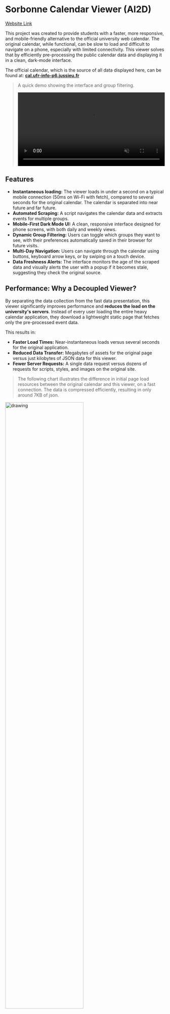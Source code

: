 # Sorbonne Calendar Viewer (AI2D)

[Website Link](https://sorbcal.github.io/ai2d)

This project was created to provide students with a faster, more responsive, and mobile-friendly alternative to the official university web calendar. The original calendar, while functional, can be slow to load and difficult to navigate on a phone, especially with limited connectivity. This viewer solves that by efficiently pre-processing the public calendar data and displaying it in a clean, dark-mode interface.

The official calendar, which is the source of all data displayed here, can be found at: **[cal.ufr-info-p6.jussieu.fr](https://cal.ufr-info-p6.jussieu.fr/master/)**

> A quick demo showing the interface and group filtering.
>
> <video width="100%" autoplay muted loop controls>
>   <source src="calendar-demo.webm" type="video/webm">
>   Your browser does not support the video tag.
> </video>

## Features

*   **Instantaneous loading:** The viewer loads in under a second on a typical mobile connection (50ms on Wi-Fi with fetch), compared to several seconds for the original calendar. The calendar is separated into near future and far future.
*   **Automated Scraping:** A script navigates the calendar data and extracts events for multiple groups.
*   **Mobile-First Dark Mode UI:** A clean, responsive interface designed for phone screens, with both daily and weekly views.
*   **Dynamic Group Filtering:** Users can toggle which groups they want to see, with their preferences automatically saved in their browser for future visits.
*   **Multi-Day Navigation:** Users can navigate through the calendar using buttons, keyboard arrow keys, or by swiping on a touch device.
*   **Data Freshness Alerts:** The interface monitors the age of the scraped data and visually alerts the user with a popup if it becomes stale, suggesting they check the original source.

## Performance: Why a Decoupled Viewer?

By separating the data collection from the fast data presentation, this viewer significantly improves performance and **reduces the load on the university's servers**. Instead of every user loading the entire heavy calendar application, they download a lightweight static page that fetches only the pre-processed event data.

This results in:
*   **Faster Load Times:** Near-instantaneous loads versus several seconds for the original application.
*   **Reduced Data Transfer:** Megabytes of assets for the original page versus just kilobytes of JSON data for this viewer.
*   **Fewer Server Requests:** A single data request versus dozens of requests for scripts, styles, and images on the original site.

> The following chart illustrates the difference in initial page load resources between the original calendar and this viewer, on a fast connection. The data is compressed efficiently, resulting in only around 7KB of json.

<img src="performance-comparison.png" alt="drawing" width="70%"/>

## Changelog
*   **2025-10-13:**
    - Fixed a bug where group numbers would not show.
    - Added support for DEEP-L (MIND/DAC) and RDFIA (IMA) classes.
    - Added ER1 and ER2 event types.
    - Reset default view mode (daily/weekly) to load weekly by default on wide screens.
    - Fixed overlap issues for event details and sidebar by hiding the sidebar or event when appropriate.
    - Increased sidebar toggle button size


# Known issues
*   Weekly view may require two clicks/swipes to go to the next week on sundays. No fix planned yet.

## How It Works

This project uses a decoupled architecture to separate data collection from data presentation.

### 1. The Scraper (local)
This is a script that runs locally to scrape only the necessary calendar data, cleans it and uploads it to a public Gist, which acts as a free, simple JSON API. The script is expected to be run periodically only during critical hours to ensure the data is fresh. Since we don't scrape the calendar website directly, it's faster and more efficient.
*   **Technology:** Python

### 2. The Frontend Viewer (`index.html`, `style.css`, `script.js`)

This is a completely static web application hosted for free on GitHub Pages. It has no backend server of its own. It fetches the pre-processed calendar data from the public Gist and displays it in a user-friendly interface.
*   **Technology:** HTML, CSS, Vanilla JavaScript.

## Feedback and Cooperation

This is an independent project created for the benefit of the student community.

*   **Feedback & Requests:** Have a feature request, found a bug, or have any other feedback? Please **[open an issue](https://github.com/sorbcal/ai2d/issues)** on this repository. All feedback is welcome.
*   **Cooperation:** This project relies on publicly available data. If you are an official representative of the university and have any concerns, questions, or wish for this site to be taken down, please open an issue or contact me directly.

## Project Roadmap

### Achieved Goals
- [x] Core scraping logic, efficient by not going to the website directly.
- [x] Data persistence via API (GitHub Gist).
- [x] Clean, mobile-friendly dark mode user interface.
- [x] Daily and Weekly views.
- [x] Client-side preference storage for group filters.
- [x] Dynamic timeline view with intelligent overlap management.
- [x] Multi-day navigation (buttons, keyboard, swipe).
- [x] "Last updated" timestamp and stale data alerts.
- [x] Live "current time" indicator.

### Future Goals (that I might never implement)
- [ ] **Optimized Fetching:** Separate different calendars for less data to send. (cons: more requests)
- [ ] **User-Selectable Themes:** Add a toggle for a light mode theme.

## Keyboard Shortcuts

The calendar viewer supports the following keyboard shortcuts for easy navigation:

### Navigation
- **← (Left Arrow)** - Go to previous day/week
- **→ (Right Arrow)** - Go to next day/week
- **Space** - Go to today's date

### View Controls
- **D** - Switch to day view
- **W** - Switch to week view

### Sidebar
- **Tab** - Toggle sidebar visibility

### Touch Controls
- **Swipe Left** - Go to next day/week
- **Swipe Right** - Go to previous day/week

### Event Interaction
- **Click/Tap** on any event to view detailed information
- **ESC** - Close event detail popup or instruction popup

## License
This project is open source and available under the [MIT License](LICENSE).